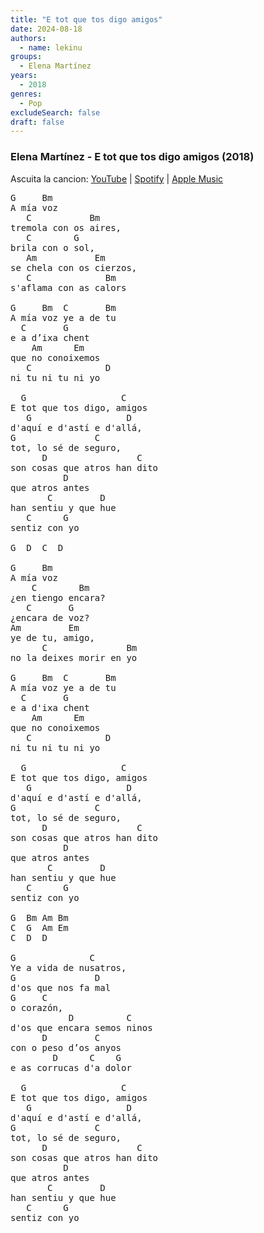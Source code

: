```yaml
---
title: "E tot que tos digo amigos"
date: 2024-08-18
authors:
  - name: lekinu
groups:
  - Elena Martínez
years:
  - 2018 
genres:
  - Pop
excludeSearch: false
draft: false
---
```


### Elena Martínez - E tot que tos digo amigos (2018)

Ascuita la cancion: [YouTube](https://www.youtube.com/watch?v=MNtDI9JJVrU) | [Spotify](https://open.spotify.com/track/0IvJIv8KZC5EFXunTIbMAZ?si=b98c84a649ea4328) | [Apple Music](https://music.apple.com/us/album/e-tot-que-tos-digo-amigos/1387941019?i=1387942142)

<pre>
G     Bm
A mía voz
   C           Bm
tremola con os aires,
   C        G
brila con o sol,
   Am           Em
se chela con os cierzos,
   C              Bm
s'aflama con as calors

G     Bm  C       Bm
A mía voz ye a de tu
  C       G
e a d’ixa chent
    Am      Em
que no conoixemos
   C              D
ni tu ni tu ni yo

  G                  C
E tot que tos digo, amigos
   G                  D
d'aquí e d'astí e d'allá,
G               C
tot, lo sé de seguro,
      D                 C
son cosas que atros han dito
          D
que atros antes
       C         D
han sentiu y que hue
   C      G
sentiz con yo

G  D  C  D

G     Bm
A mía voz
    C        Bm
¿en tiengo encara?
   C       G
¿encara de voz?
Am         Em
ye de tu, amigo,
      C               Bm
no la deixes morir en yo

G     Bm  C       Bm
A mía voz ye a de tu
  C       G
e a d'ixa chent
    Am      Em
que no conoixemos
   C              D
ni tu ni tu ni yo

  G                  C
E tot que tos digo, amigos
   G                  D
d'aquí e d'astí e d'allá,
G               C
tot, lo sé de seguro,
      D                 C
son cosas que atros han dito
          D
que atros antes
       C         D
han sentiu y que hue
   C      G
sentiz con yo

G  Bm Am Bm
C  G  Am Em
C  D  D

G              C
Ye a vida de nusatros,
G               D
d'os que nos fa mal
G     C
o corazón,
           D          C
d'os que encara semos ninos
      D         C
con o peso d’os anyos
        D      C    G
e as corrucas d'a dolor

  G                  C
E tot que tos digo, amigos
   G                  D
d'aquí e d'astí e d'allá,
G               C
tot, lo sé de seguro,
      D                 C
son cosas que atros han dito
          D
que atros antes
       C         D
han sentiu y que hue
   C      G
sentiz con yo
</pre>
